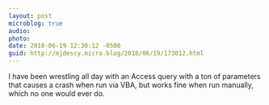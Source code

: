 ```yaml
---
layout: post
microblog: true
audio: 
photo: 
date: 2018-06-19 12:30:12 -0500
guid: http://mjdescy.micro.blog/2018/06/19/173012.html
---
```

I have been wrestling all day with an Access query with a ton of parameters that causes a crash when run via VBA, but works fine when run manually, which no one would ever do.
